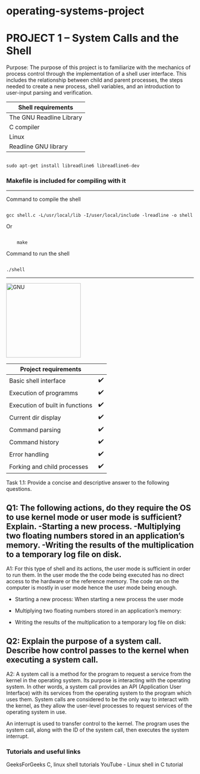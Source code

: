 # operating-systems-project

# PROJECT 1 – System Calls and the Shell

Purpose: The purpose of this project is to familiarize with the mechanics of process control through the implementation of a shell user interface. This includes the relationship between child and parent processes, the steps needed to create a new process, shell variables, and an introduction to user-input parsing and verification.

| Shell requirements       |
| ------------------------ |
| The GNU Readline Library |
| C compiler               |
| Linux                    |
| Readline GNU library     |

<code>
sudo apt-get install libreadline6 libreadline6-dev
</code>

<h3>Makefile is included for compiling with it</h3>

---

Command to compile the shell

<code>
gcc shell.c -L/usr/local/lib -I/user/local/include -lreadline -o shell
</code>

Or

<code>
	make
</code>

Command to run the shell

<code>
./shell
</code>

---

<img src="https://upload.wikimedia.org/wikipedia/commons/8/83/The_GNU_logo.png" alt="GNU" width="200" height="200"/>

| Project requirements            |     |
| ------------------------------- | --- |
| Basic shell interface           | ✔️  |
| Execution of programms          | ✔️  |
| Execution of built in functions | ✔️  |
| Current dir display             | ✔️  |
| Command parsing                 | ✔️  |
| Command history                 | ✔️  |
| Error handling                  | ✔️  |
| Forking and child processes     | ✔️  |

Task 1.1: Provide a concise and descriptive answer to the following questions.

<h2>Q1: The following actions, do they require the OS to use kernel mode or user mode is sufficient? Explain.
-Starting a new process.
-Multiplying two floating numbers stored in an application’s memory.
-Writing the results of the multiplication to a temporary log file on disk.</h2>

A1: For this type of shell and its actions, the user mode is sufficient in order to run them. In the user mode the the code being executed has no direct access to the hardware or the reference memory.
The code ran on the computer is mostly in user mode hence the user mode being enough.

- Starting a new process:
  When starting a new process the user mode

- Multiplying two floating numbers stored in an application’s memory:

- Writing the results of the multiplication to a temporary log file on disk:

<h2>Q2: Explain the purpose of a system call. Describe how control passes to the kernel when executing a system call.</h2>

A2: A system call is a method for the program to request a service from the kernel in the operating system. Its purpose is interacting with the operating system. In other words, a system call provides an API (Application User Interface) with its services from the operating system to the program which uses them.
System calls are considered to be the only way to interact with the kernel, as they allow the user-level processes to request services of the operating system in use.

An interrupt is used to transfer control to the kernel. The program uses the system call, along with the ID of the system call, then executes the system interrupt.

<h3>Tutorials and useful links</h3>

GeeksForGeeks C, linux shell tutorials
YouTube - Linux shell in C tutorial
